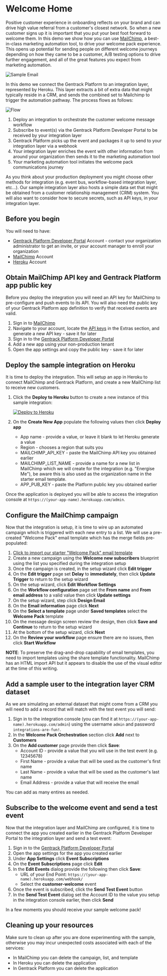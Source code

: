# Welcome Home

Positive customer experience in onboarding reflects on your brand and can drive high value referral from a customer's closest network. So when a new customer signs up it is important that you put your best foot forward to welcome them. In this demo we show how you can use [MailChimp](https://mailchimp.com/), a best-in-class marketing automation tool, to drive your welcome pack experience. This opens up potential for sending people on different welcome journeys depending on how they came to be a customer, A/B testing options to drive further engagement, and all of the great features you expect from marketing automation.

![Sample Email](sample-email.png)

In this demo we connect the Gentrack Platform to an integration layer, represented by Heroku. This layer extracts a bit of extra data that might typically reside in a CRM, and sends the combined set to Mailchimp to trigger the automation pathway. The process flows as follows:

![Flow](flow.png)

1. Deploy an integration to orchestrate the customer welcome message workflow
2. Subscribe to event(s) via the Gentrack Platform Developer Portal to be received by your integration layer
3. Gentrack Platform picks up the event and packages it up to send to your integration layer via a webhook
4. Your integration layer enriches the event with other information from around your organization then sends it to the marketing automation tool
5. Your marketing automation tool initiates the welcome pack communications journey

As you think about your production deployment you might choose other methods for integration (e.g. event bus, workflow-based integration layer, etc...). Our sample integration layer also hosts a simple data set that might be obtained from a customer relationship management (CRM) system. You will also want to consider how to secure secrets, such as API keys, in your integration layer.

## Before you begin

You will need to have:

* [Gentrack Platform Developer Portal](https://portal.gentrack.io) Account - contact your organization administrator to get an invite, or your account manager to enroll your organization
* [MailChimp](https://mailchimp.com/) Account
* [Heroku](https://www.heroku.com/) Account

## Obtain MailChimp API key and Gentrack Platform app public key

Before you deploy the integration you will need an API key for MailChimp to pre-configure and push events to its API. You will also need the public key of your Gentrack Platform app definition to verify that received events are valid.

1. Sign in to [MailChimp](https://admin.mailchimp.com/)
2. Navigate to your account, locate the [API keys](https://admin.mailchimp.com/account/api/) in the Extras section, and generate a new API key - save it for later
3. Sign in to the [Gentrack Platform Developer Portal](https://portal.gentrack.io/)
4. Add a new app using your non-production tenant
5. Open the app settings and copy the public key - save it for later

## Deploy the sample integration on Heroku

It is time to deploy the integration. This will setup an app in Heroku to connect MailChimp and Gentrack Platform, and create a new MailChimp list to receive new customers.

1. Click the **Deploy to Heroku** button to create a new instance of this sample integration:

    [![Deploy to Heroku](https://www.herokucdn.com/deploy/button.png)](https://heroku.com/deploy?template=https://github.com/gentrack/platform-demo-welcome-home)
2. On the __Create New App__ populate the following values then click **Deploy app**
    * App name - provide a value, or leave it blank to let Heroku generate a value
    * Region - chooses a region that suits you
    * MAILCHIMP_API_KEY - paste the MailChimp API key you obtained earlier
    * MAILCHIMP_LIST_NAME - provide a name for a new list in MailChimp which we will create for the integration (e.g. "Energise Me"), be aware this is also used as the organization name in the starter email template.
    * APP_PUB_KEY - paste the Platform public key you obtained earlier

Once the application is deployed you will be able to access the integration console at `https://(your-app-name).herokuapp.com/admin`.

## Configure the MailChimp campaign

Now that the integration is setup, it is time to wire up an automated campaign which is triggered with each new entry to a list. We will use a pre-created "Welcome Pack" email template which has the merge fields pre-populated:

1. [Click to import our starter "Welcome Pack" email template](https://admin.mailchimp.com/templates/share?id=90164641_cdfd77dd092f71ce6ef6_us17)
2. Create a new campaign using the **Welcome new subscribers** blueprint using the list you specified during the integration setup
3. Once the campaign is created, in the setup wizard click **Edit trigger**
4. On the __Edit trigger__ page set **Delay** to **immediately**, then click **Update Trigger** to return to the setup wizard
5. On the setup wizard, click **Edit Workflow Settings**
6. On the __Workflow configuration__ page set the **From name** and **From email address** to a valid value then click **Update settings**
7. On the setup wizard, step click **Design Email**
8. On the __Email information__ page click **Next**
9. On the __Select a template__ page under __Saved templates__ select the **Welcome Pack** template
10. On the message design screen review the design, then click **Save and Continue** to return to the setup wizard
11. At the bottom of the setup wizard, click **Next**
12. On the __Review your workflow__ page ensure there are no issues, then click **Start Workflow**

**NOTE**: To preserve the drag-and-drop capability of email templates, you need to import templates using the share template functionality. MailChimp has an HTML import API but it appears to disable the use of the visual editor at the time of this writing.

## Add a sample user to the integration layer CRM dataset

As we are simulating an external dataset that might come from a CRM you will need to add a record that will match with the test event you will send:

1. Sign in to the integration console (you can find it at `https://(your-app-name).herokuapp.com/admin`) using the username `admin` and password `integrations-are-fun!`.
2. In the __Welcome Pack Orchestration__ section click **Add** next to **Customers**
3. On the __Add customer__ page provide then click **Save**:
    * Account ID - provide a value that you will use in the test event (e.g. 12345678)
    * First Name - provide a value that will be used as the customer's first name
    * Last Name - provide a value that will be used as the customer's last name
    * Email Address - provide a value that will receive the email

You can add as many entires as needed.

## Subscribe to the welcome event and send a test event

Now that the integration layer and MailChimp are configured, it is time to connect the app you created earlier in the Gentrack Platform Developer Portal to the integration layer and send a test event:

1. Sign in to the [Gentrack Platform Developer Portal](https://portal.gentrack.io/)
2. Open the app settings for the app you created earlier
3. Under __App Settings__ click **Event Subscriptions**
4. On the __Event Subscriptions__ page click **Edit**
5. In the __Edit Events__ dialog provide the following then click **Save**:
    * URL of your End Point: `https://(your-app-name).herokuapp.com/webhook/`
    * Select the **customer-welcome** event
6. Once the event is subscribed, click the **Send Test Event** button
7. In the __Send Test Event__ dialog set the Account ID to the value you setup in the integration console earlier, then click **Send**

In a few moments you should receive your sample welcome pack!

## Cleaning up your resources

Make sure to clean up after you are done experimenting with the sample, otherwise you may incur unexpected costs associated with each of the services:

* In MailChimp you can delete the campaign, list, and template
* In Heroku you can delete the application
* In Gentrack Platform you can delete the application
